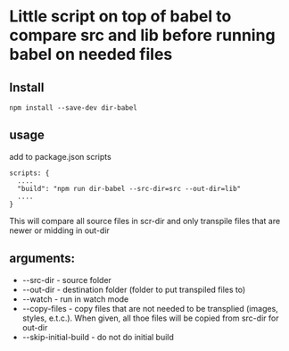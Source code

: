 # Little script on top of babel to compare src and lib before running babel on needed files



## Install
```
npm install --save-dev dir-babel
```

## usage
add to package.json scripts
```
scripts: {
  ....
  "build": "npm run dir-babel --src-dir=src --out-dir=lib"
  ....
}
```
This will compare all source files in scr-dir and only transpile files that are newer or midding in out-dir

## arguments:

- --src-dir - source folder
- --out-dir - destination folder (folder to put transpiled files to)
- --watch  - run in watch mode
- --copy-files - copy files that are not needed to be transplied (images, styles, e.t.c.). When given, all thoe files will be copied from src-dir for out-dir
- --skip-initial-build - do not do initial build 
